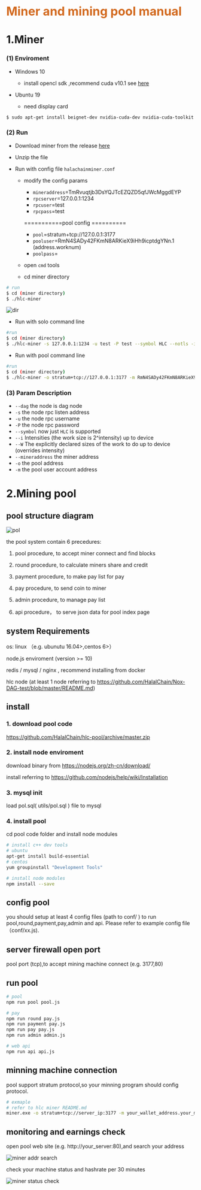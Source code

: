 # <font color=Chocolate size=6>Miner and mining pool manual</font>

# 1.Miner

### (1) Enviroment
- Windows 10
  
  - install opencl sdk ,recommend cuda v10.1 see [here](https://developer.nvidia.com/cuda-downloads) 
  
- Ubuntu 19 

   - need display card
    
```bash
$ sudo apt-get install beignet-dev nvidia-cuda-dev nvidia-cuda-toolkit 
```        
 
    
### (2) Run

- Download miner from the release [here](https://github.com/jamesvan2019/Nox-DAG-test/releases)

- Unzip the file

- Run with config file `halachainminer.conf`

    - modify the config params 
        
        - `mineraddress`=TmRvuqtjb3DsYQJTcEZQZD5qfJWcMggdEYP
        - `rpcserver`=127.0.0.1:1234
        - `rpcuser`=test
        - `rpcpass`=test
        
        ===========pool config ==========
        
         - `pool`=stratum+tcp://127.0.0.1:3177
         - `pooluser`=RmN4SADy42FKmN8ARKieX9iHh9icptdgYNn.1 (address.worknum)
         - `poolpass`=
    
    - open `cmd` tools
    
    - cd miner directory
    
```bash
# run
$ cd (miner directory)
$ ./hlc-miner
```
![dir](images/miner.png)   
- Run with solo command line
    
```bash
#run 
$ cd (miner directory)
$ ./hlc-miner -s 127.0.0.1:1234 -u test -P test --symbol HLC --notls -i 24 -W 256 --mineraddress RmN4SADy42FKmN8ARKieX9iHh9icptdgYNn 
```
- Run with pool command line

```bash
#run 
$ cd (miner directory)
$ ./hlc-miner -o stratum+tcp://127.0.0.1:3177 -m RmN4SADy42FKmN8ARKieX9iHh9icptdgYNn --symbol HLC --notls -i 24 -W 256
``` 

### (3) Param Description 
          
- `--dag` the node is dag node
- `-s` the node rpc listen address
- `-u` the node rpc username
- `-P` the node rpc password
- `--symbol` now just `HLC` is supported
- `--i` Intensities (the work size is 2^intensity) up to device
- `--W` The explicitly declared sizes of the work to do up to device (overrides intensity)
- `--mineraddress` the miner address
- `-o` the pool address
- `-m` the pool user account address


# 2.Mining pool

## pool structure diagram

![pol](./images/pol.png)

the pool system contain 6 precedures:

1. pool procedure, to accept miner connect and find blocks

2. round procedure, to calculate miners share and credit

3. payment procedure, to make pay list for pay

4. pay procedure, to send coin to miner

5. admin procedure, to manage pay list

6. api procedure， to serve json data for pool index page


## system Requirements

os: linux （e.g. ubunutu 16.04>,centos 6>）

node.js enviroment (version >= 10)

redis / mysql / nginx , recommend installing from docker

hlc node (at least 1 node referring to https://github.com/HalalChain/Nox-DAG-test/blob/master/README.md)



## install

### 1. download pool code

https://github.com/HalalChain/hlc-pool/archive/master.zip

### 2. install node enviroment

download binary from https://nodejs.org/zh-cn/download/

install referring to https://github.com/nodejs/help/wiki/Installation

### 3. mysql init

load pol.sql( utils/pol.sql ) file to mysql

### 4. install pool

cd pool code folder and install node modules

```bash
# install c++ dev tools
# ubuntu 
apt-get install build-essential
# centos 
yum groupinstall "Development Tools" 

# install node modules
npm install --save
```

## config pool

you should setup at least 4 config files (path to conf/ ) to run pool,round,payment,pay,admin and api. Please refer to example config file（conf/xx.js).


## server firewall open port

pool port (tcp),to accept mining machine connect (e.g. 3177,80)

## run pool

```bash
# pool 
npm run pool pool.js

# pay
npm run round pay.js
npm run payment pay.js
npm run pay pay.js
npm run admin admin.js

# web api
npm run api api.js
```

## minning machine connection

pool support stratum protocol,so your minning program should config protocol.


```sh
# exmaple
# refer to hlc miner README.md
miner.exe -o stratum+tcp://server_ip:3177 -m your_wallet_address.your_machine_id

```

## monitoring and earnings check

open pool web site (e.g. http://your_server:80),and search your address

![miner addr search](./images/pol.search.png)


check your machine status and hashrate per 30 minutes 

![miner status check](./images/pol.hash.png)